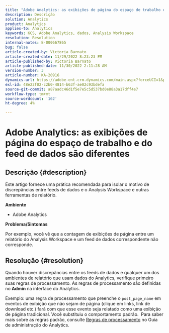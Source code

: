 ```yaml
---
title: "Adobe Analytics: as exibições de página do espaço de trabalho e do feed de dados são diferentes"
description: Descrição
solution: Analytics
product: Analytics
applies-to: Analytics
keywords: KCS, Adobe Analytics, dados, Analysis Workspace
resolution: Resolution
internal-notes: E-000667865
bug: false
article-created-by: Victoria Barnato
article-created-date: 11/29/2022 8:23:23 PM
article-published-by: Victoria Barnato
article-published-date: 11/30/2022 2:11:28 AM
version-number: 3
article-number: KA-20916
dynamics-url: https://adobe-ent.crm.dynamics.com/main.aspx?forceUCI=1&pagetype=entityrecord&etn=knowledgearticle&id=ca851ba9-2370-ed11-9561-6045bd006a22
exl-id: 48e22f02-c2b0-4814-b63f-ae02c93bdefa
source-git-commit: a87aadc46d1f5e7e5c5d537bd0e88a3a17dff4e7
workflow-type: tm+mt
source-wordcount: '162'
ht-degree: 4%

---
```


# Adobe Analytics: as exibições de página do espaço de trabalho e do feed de dados são diferentes

## Descrição {#description}


Este artigo fornece uma prática recomendada para isolar o motivo de discrepâncias entre feeds de dados e o Analysis Workspace e outras ferramentas de relatório.

<b>Ambiente</b>

- Adobe Analytics


<b>Problema/Sintomas</b>


Por exemplo, você vê que a contagem de exibições de página entre um relatório do Analysis Workspace e um feed de dados correspondente não corresponde.




## Resolução {#resolution}


Quando houver discrepâncias entre os feeds de dados e qualquer um dos ambientes de relatório que usam dados do Analytics, verifique primeiro suas regras de processamento. As regras de processamento são definidas no <b>Admin</b> na interface do Analytics.

Exemplo: uma regra de processamento que preenche o `post_page_name` em eventos de exibição que não sejam de página (clique em links, link de download etc.) fará com que esse evento seja relatado como uma exibição de página tradicional. Você substituiu o comportamento padrão.  Para saber mais sobre as regras padrão, consulte [Regras de processamento](https://experienceleague.adobe.com/docs/analytics/admin/admin-tools/processing-rules/processing-rules-configuration/processing-rules-about.html?lang=en) no Guia de administração do Analytics.
